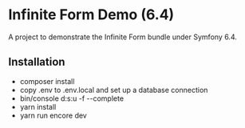 Infinite Form Demo (6.4)
===============

A project to demonstrate the Infinite Form bundle under Symfony 6.4.

Installation
------------

* composer install
* copy .env to .env.local and set up a database connection
* bin/console d:s:u -f --complete
* yarn install
* yarn run encore dev
